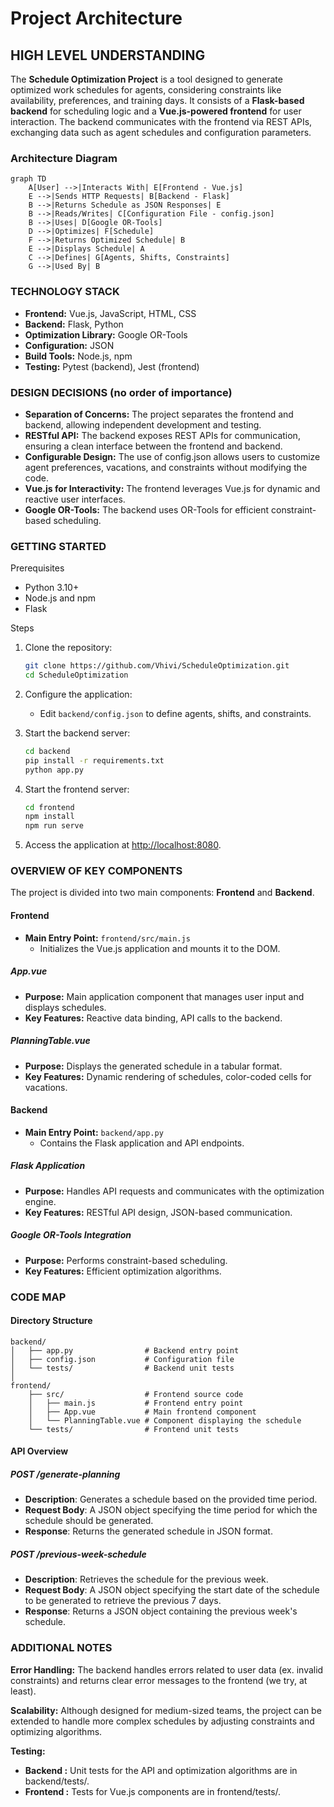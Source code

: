 # Project Architecture

## HIGH LEVEL UNDERSTANDING

The **Schedule Optimization Project** is a tool designed to generate optimized work schedules for agents, considering constraints like availability, preferences, and training days. It consists of a **Flask-based backend** for scheduling logic and a **Vue.js-powered frontend** for user interaction. The backend communicates with the frontend via REST APIs, exchanging data such as agent schedules and configuration parameters.

### Architecture Diagram

```mermaid
graph TD
    A[User] -->|Interacts With| E[Frontend - Vue.js]
    E -->|Sends HTTP Requests| B[Backend - Flask]
    B -->|Returns Schedule as JSON Responses| E
    B -->|Reads/Writes| C[Configuration File - config.json]
    B -->|Uses| D[Google OR-Tools]
    D -->|Optimizes| F[Schedule]
    F -->|Returns Optimized Schedule| B
    E -->|Displays Schedule| A
    C -->|Defines| G[Agents, Shifts, Constraints]
    G -->|Used By| B
```

### TECHNOLOGY STACK

- **Frontend:** Vue.js, JavaScript, HTML, CSS
- **Backend:** Flask, Python
- **Optimization Library:** Google OR-Tools
- **Configuration:** JSON
- **Build Tools:** Node.js, npm
- **Testing:** Pytest (backend), Jest (frontend)

### DESIGN DECISIONS (no order of importance)

- **Separation of Concerns:** The project separates the frontend and backend, allowing independent development and testing.
- **RESTful API:** The backend exposes REST APIs for communication, ensuring a clean interface between the frontend and backend.
- **Configurable Design:** The use of config.json allows users to customize agent preferences, vacations, and constraints without modifying the code.
- **Vue.js for Interactivity:** The frontend leverages Vue.js for dynamic and reactive user interfaces.
- **Google OR-Tools:** The backend uses OR-Tools for efficient constraint-based scheduling.

### GETTING STARTED

Prerequisites

- Python 3.10+
- Node.js and npm
- Flask

Steps

1. Clone the repository:

    ```bash
    git clone https://github.com/Vhivi/ScheduleOptimization.git
    cd ScheduleOptimization
    ```

2. Configure the application:

    - Edit `backend/config.json` to define agents, shifts, and constraints.

3. Start the backend server:

    ```bash
    cd backend
    pip install -r requirements.txt
    python app.py
    ```

4. Start the frontend server:

    ```bash
    cd frontend
    npm install
    npm run serve
    ```

5. Access the application at <http://localhost:8080>.

### OVERVIEW OF KEY COMPONENTS

The project is divided into two main components: **Frontend** and **Backend**.

#### Frontend

- **Main Entry Point:** `frontend/src/main.js`
  - Initializes the Vue.js application and mounts it to the DOM.

##### App.vue

- **Purpose:** Main application component that manages user input and displays schedules.
- **Key Features:** Reactive data binding, API calls to the backend.

##### PlanningTable.vue

- **Purpose:** Displays the generated schedule in a tabular format.
- **Key Features:** Dynamic rendering of schedules, color-coded cells for vacations.

#### Backend

- **Main Entry Point:** `backend/app.py`
  - Contains the Flask application and API endpoints.

##### Flask Application

- **Purpose:** Handles API requests and communicates with the optimization engine.
- **Key Features:** RESTful API design, JSON-based communication.

##### Google OR-Tools Integration

- **Purpose:** Performs constraint-based scheduling.
- **Key Features:** Efficient optimization algorithms.

### CODE MAP

#### Directory Structure

```plaintext
backend/
│   ├── app.py                # Backend entry point
│   ├── config.json           # Configuration file
│   └── tests/                # Backend unit tests
│
frontend/
    ├── src/                  # Frontend source code
    │   ├── main.js           # Frontend entry point
    │   ├── App.vue           # Main frontend component
    │   └── PlanningTable.vue # Component displaying the schedule
    └── tests/                # Frontend unit tests
```

#### API Overview

##### POST /generate-planning

- **Description**: Generates a schedule based on the provided time period.
- **Request Body**: A JSON object specifying the time period for which the schedule should be generated.
- **Response**: Returns the generated schedule in JSON format.

##### POST /previous-week-schedule

- **Description**: Retrieves the schedule for the previous week.
- **Request Body**: A JSON object specifying the start date of the schedule to be generated to retrieve the previous 7 days.
- **Response**: Returns a JSON object containing the previous week's schedule.

### ADDITIONAL NOTES

**Error Handling:** The backend handles errors related to user data (ex. invalid constraints) and returns clear error messages to the frontend (we try, at least).

**Scalability:** Although designed for medium-sized teams, the project can be extended to handle more complex schedules by adjusting constraints and optimizing algorithms.

**Testing:**

- **Backend :** Unit tests for the API and optimization algorithms are in backend/tests/.
- **Frontend :** Tests for Vue.js components are in frontend/tests/.
